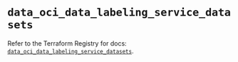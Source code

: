 # `data_oci_data_labeling_service_datasets`

Refer to the Terraform Registry for docs: [`data_oci_data_labeling_service_datasets`](https://registry.terraform.io/providers/hashicorp/oci/7.19.0/docs/data-sources/data_labeling_service_datasets).
